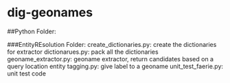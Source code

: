 # dig-geonames

##Python Folder:

###EntityREsolution Folder:
	create_dictionaries.py: create the dictionaries for extractor
	dictionarues.py: pack all the dictionaries
	geoname_extractor.py: geoname extractor, return candidates based on a query location entity
	tagging.py: give label to a geoname
	unit_test_faerie.py: unit test code